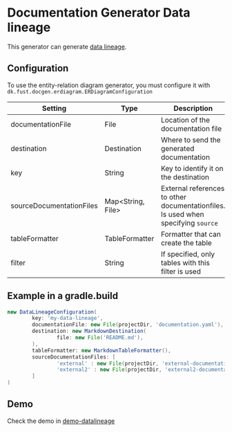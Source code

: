 # Documentation Generator Data lineage

This generator can generate [data lineage](https://www.ibm.com/topics/data-lineage).

## Configuration

To use the entity-relation diagram generator, you must configure it with `dk.fust.docgen.erdiagram.ERDiagramConfiguration`

| Setting                  | 	Type             | Description                                                                       | Default                  |
|--------------------------|-------------------|-----------------------------------------------------------------------------------|--------------------------|
| documentationFile        | File              | Location of the documentation file                                                |                          |
| destination              | Destination       | Where to send the generated documentation                                         |                          | 
| key                      | String            | Key to identify it on the destination                                             |                          |
| sourceDocumentationFiles | Map<String, File> | External references to other documentationfiles. Is used when specifying `source` |                          |
| tableFormatter           | TableFormatter    | Formatter that can create the table                                               | `MarkdownTableFormatter` |
| filter                   | String            | If specified, only tables with this filter is used                                |                          | 

## Example in a gradle.build

```groovy
new DataLineageConfiguration(
        key: 'my-data-lineage',
        documentationFile: new File(projectDir, 'documentation.yaml'),
        destination: new MarkdownDestination(
                file: new File('README.md'),
        ),
        tableFormatter: new MarkdownTableFormatter(),
        sourceDocumentationFiles: [
                'external' : new File(projectDir, 'external-documentation.yaml')
                'external2' : new File(projectDir, 'external2-documentation.yaml')
        ]
)
```

## Demo

Check the demo in [demo-datalineage](../demos/demo-datalineage)
